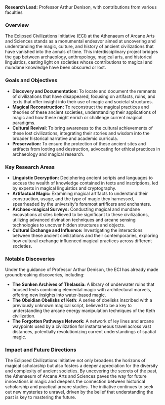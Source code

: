
**Research Lead:** Professor Arthur Denison, with contributions from various faculties

### Overview

The Eclipsed Civilizations Initiative (ECI) at the Athenaeum of Arcane Arts and Sciences stands as a monumental endeavor aimed at uncovering and understanding the magic, culture, and history of ancient civilizations that have vanished into the annals of time. This interdisciplinary project bridges the gap between archaeology, anthropology, magical arts, and historical linguistics, casting light on societies whose contributions to magical and mundane knowledge have been obscured or lost.

### Goals and Objectives

- **Discovery and Documentation:** To locate and document the remnants of civilizations that have disappeared, focusing on artifacts, ruins, and texts that offer insight into their use of magic and societal structures.
- **Magical Reconstruction:** To reconstruct the magical practices and theories of these ancient societies, understanding their applications of magic and how these might enrich or challenge current magical paradigms.
- **Cultural Revival:** To bring awareness to the cultural achievements of these lost civilizations, integrating their stories and wisdom into the broader historical narrative and academic curricula.
- **Preservation:** To ensure the protection of these ancient sites and artifacts from looting and destruction, advocating for ethical practices in archaeology and magical research.

### Key Research Areas

- **Linguistic Decryption:** Deciphering ancient scripts and languages to access the wealth of knowledge contained in texts and inscriptions, led by experts in magical linguistics and cryptography.
- **Artifactual Magic:** Examining magical artifacts to understand their construction, usage, and the type of magic they harnessed, spearheaded by the university's foremost artificers and enchanters.
- **Archaeo-magical Surveys:** Conducting magical and mundane excavations at sites believed to be significant to these civilizations, utilizing advanced divination techniques and arcane sensing technologies to uncover hidden structures and objects.
- **Cultural Exchange and Influence:** Investigating the interactions between these ancient civilizations and their contemporaries, exploring how cultural exchange influenced magical practices across different societies.

### Notable Discoveries

Under the guidance of Professor Arthur Denison, the ECI has already made groundbreaking discoveries, including:

- **The Sunken Archives of Thelassia:** A library of underwater ruins that housed texts combining elemental magic with architectural marvels, offering new insights into water-based magic.
- **The Obsidian Obelisks of Keth:** A series of obelisks inscribed with a previously unknown magical script, believed to be a key to understanding the arcane energy manipulation techniques of the Keth civilization.
- **The Forgotten Pathways Network:** A network of ley lines and arcane waypoints used by a civilization for instantaneous travel across vast distances, potentially revolutionizing current understandings of spatial magic.

### Impact and Future Directions

The Eclipsed Civilizations Initiative not only broadens the horizons of magical scholarship but also fosters a deeper appreciation for the diversity and complexity of ancient societies. By uncovering the secrets of the past, the Athenaeum of Arcane Arts and Sciences paves the way for future innovations in magic and deepens the connection between historical scholarship and practical arcane studies. The initiative continues to seek out new mysteries to unravel, driven by the belief that understanding the past is key to mastering the future.